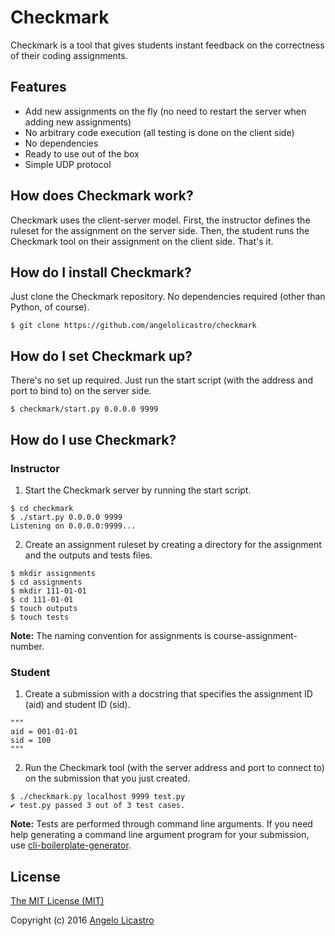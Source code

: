 # Checkmark

Checkmark is a tool that gives students instant feedback on the correctness of their coding assignments.

## Features

* Add new assignments on the fly (no need to restart the server when adding new assignments)
* No arbitrary code execution (all testing is done on the client side)
* No dependencies
* Ready to use out of the box
* Simple UDP protocol

## How does Checkmark work?

Checkmark uses the client-server model. First, the instructor defines the ruleset for the assignment on the server side. Then, the student runs the Checkmark tool on their assignment on the client side. That's it.

## How do I install Checkmark?

Just clone the Checkmark repository. No dependencies required (other than Python, of course).

	$ git clone https://github.com/angelolicastro/checkmark

## How do I set Checkmark up?

There's no set up required. Just run the start script (with the address and port to bind to) on the server side.

	$ checkmark/start.py 0.0.0.0 9999

## How do I use Checkmark?

### Instructor

1. Start the Checkmark server by running the start script.

```
$ cd checkmark
$ ./start.py 0.0.0.0 9999
Listening on 0.0.0.0:9999...
```

2. Create an assignment ruleset by creating a directory for the assignment and the outputs and tests files.

```
$ mkdir assignments
$ cd assignments
$ mkdir 111-01-01
$ cd 111-01-01
$ touch outputs
$ touch tests
```

**Note:** The naming convention for assignments is course-assignment-number.

### Student

1. Create a submission with a docstring that specifies the assignment ID (aid) and student ID (sid).

```
"""
aid = 001-01-01
sid = 100
"""
```

2. Run the Checkmark tool (with the server address and port to connect to) on the submission that you just created.

```
$ ./checkmark.py localhost 9999 test.py
✔ test.py passed 3 out of 3 test cases.
```

**Note:** Tests are performed through command line arguments. If you need help generating a command line argument program for your submission, use [cli-boilerplate-generator](https://github.com/angelolicastro/cli-boilerplate-generator).

## License

[The MIT License (MIT)](LICENSE)

Copyright (c) 2016 [Angelo Licastro](http://angelolicastro.com)

